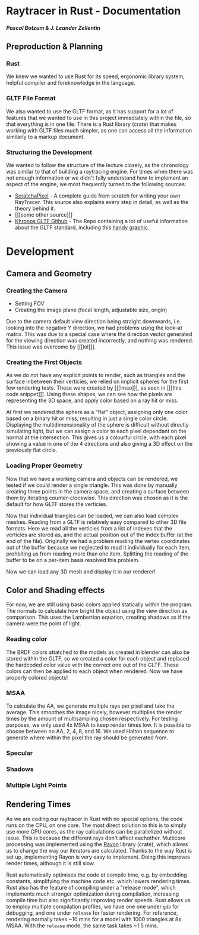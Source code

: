 # Raytracer in Rust - Documentation
##### Pascal Botzum & J. Leander Zellentin

## **Preproduction & Planning**

### **Rust**
We knew we wanted to use Rust for its speed, ergonomic library system, helpful compiler and foreknowledge in the language. 

### **GLTF File Format**
We also wanted to use the GLTF format, as it has support for a lot of features that we wanted to use in this project immediately within the file, so that everything is in one file. There is a Rust library (crate) that makes working with GLTF files much simpler, as one can access all the information similarly to a markup document.

### **Structuring the Development**
We wanted to follow the structure of the lecture closely, as the chronology was similar to that of building a raytracing engine. For times when there was not enough information or we didn't fully understand how to implement an aspect of the engine, we most frequently turned to the following sources:

 - [ScratchaPixel](https://www.scratchapixel.com/lessons/3d-basic-rendering/introduction-to-ray-tracing/implementing-the-raytracing-algorithm.html) - A complete guide from scratch for writing your own RayTracer. This source also explains every step in detail, as well as the theory behind it.
 - [[[some other source]]]
 - [Khronos GLTF Github](https://github.com/KhronosGroup/glTF) - The Repo containing a lot of useful information about the GLTF standard, including this [handy graphic](https://raw.githubusercontent.com/KhronosGroup/glTF/main/specification/2.0/figures/gltfOverview-2.0.0b.png).

# Development

## **Camera and Geometry**

### **Creating the Camera**
 - Setting FOV
 - Creating the image plane (focal length, adjustable size, origin)

Due to the camera default view direction being straight downwards, i.e. looking into the negative Y direction, we had problems using the look-at matrix. This was due to a special case where the direction vector generated for the viewing direction was created incorrectly, and nothing was rendered. This issue was overcome by [[[lol]]]. 

### **Creating the First Objects**

As we do not have any explicit points to render, such as triangles and the surface inbetween their verticies, we relied on implicit spheres for the first few rendering tests. These were created by [[[lmao]]], as seen in [[[this code snippet]]]. Using these shapes, we can see how the pixels are representing the 3D space, and apply color based on a ray hit or miss.

At first we rendered the sphere as a "flat" object, assigning only one color based on a binary hit or miss, resulting in just a single color circle. Displaying the multidimensionality of the sphere is difficult without directly simulating light, but we can assign a color to each pixel dependant on the normal at the intersection. This gives us a colourful circle, with each pixel showing a value in one of the 4 directions and also giving a 3D effect on the previously flat circle.

### **Loading Proper Geometry**

Now that we have a working camera and objects can be rendered, we tested if we could render a single triangle. This was done by manually creating three points in the camera space, and creating a surface between them by iterating counter-clockwise. This direction was chosen as it is the default for how GLTF stores the verticies.

Now that individual triangles can be loaded, we can also load complex meshes. Reading from a GLTF is relatively easy compared to other 3D file formats. Here we read all the verticies from a list of indexes that the verticies are stored as, and the actual position out of the index buffer (at the end of the file). Originally we had a problem reading the vertex coordinates out of the buffer because we neglected to read it individually for each item, prohbiting us from reading more than one item. Splitting the reading of the buffer to be on a per-item basis resolved this problem.

Now we can load any 3D mesh and display it in our renderer!

## **Color and Shading effects**

For now, we are still using basic colors applied statically within the program. The normals to calculate how bright the object using the view direction as comparison. This uses the Lambertion equation, creating shadows as if the camera were the point of light.

### **Reading color**

The BRDF colors attatched to the models as created in blender can also be stored within the GLTF, so we created a color for each object and replaced the hardcoded color value with the correct one out of the GLTF. These colors can then be applied to each object when rendered. Now we have properly colored objects! 

### **MSAA**

To calculate the AA, we generate multiple rays per pixel and take the average. This smoothes the image nicely, however multiplies the render times by the amount of multisampling chosen respectively. For testing purposes, we only used 4x MSAA to keep render times low. It is possible to choose between no AA, 2, 4, 8, and 16. We used Halton sequence to generate where within the pixel the ray should be generated from.

### **Specular**


### **Shadows**

### **Multiple Light Points**

## **Rendering Times**

As we are coding our raytracer in Rust with no special options, the code runs on the CPU, on one core. The most direct solution to this is to simply use more CPU cores, as the ray calculations can be parallelized without issue. This is because the different rays don't affect eachother. Multicore processing was implemented using the [Rayon](https://crates.io/crates/rayon) library (crate), which allows us to change the way our iterators are calculated. Thanks to the way Rust is set up, implementing Rayon is very easy to implement. Doing this improves render times, although it is still slow.

Rust automatically optimises the code at compile time, e.g. by embedding constants, simplifying the machine code etc. which lowers rendering times. Rust also has the feature of compiling under a "release mode", which implements much stronger optimization during compilation, increasing compile time but also significantly improving render speeds. Rust allows us to employ multiple compilation profiles, we have one one under `gdb` for debugging, and one under `release` for faster rendering. For reference, rendering normally takes ~10 mins for a model with 1000 triangles at 8x MSAA. With the `release` mode, the same task takes ~1.5 mins.